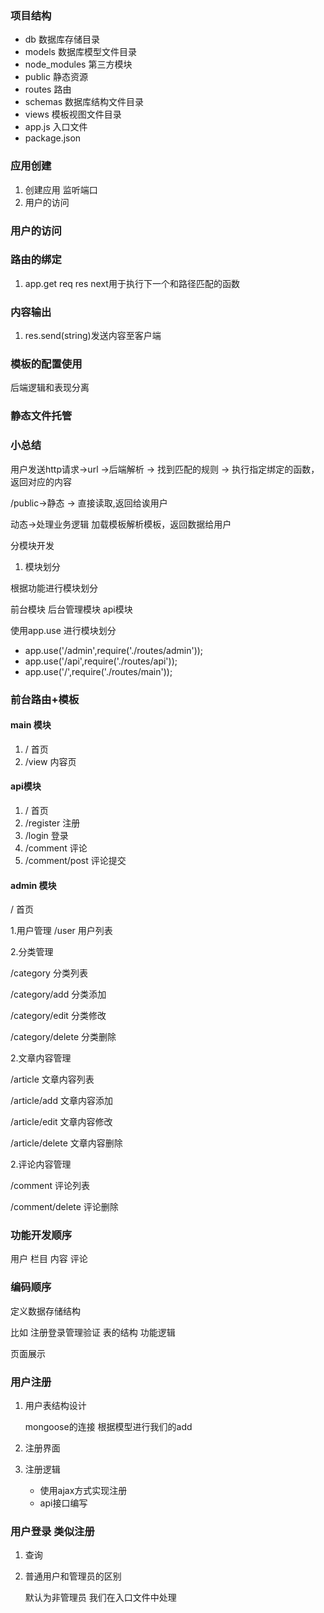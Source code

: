 ### 项目结构
* db    数据库存储目录
* models    数据库模型文件目录
* node_modules 第三方模块
* public 静态资源
* routes 路由
* schemas 数据库结构文件目录
* views 模板视图文件目录
* app.js 入口文件
* package.json



### 应用创建
1. 创建应用 监听端口
2. 用户的访问

### 用户的访问
### 路由的绑定
1. app.get  req res next用于执行下一个和路径匹配的函数

### 内容输出
1. res.send(string)发送内容至客户端

### 模板的配置使用

后端逻辑和表现分离

### 静态文件托管

### 小总结

用户发送http请求->url ->后端解析 -> 找到匹配的规则 -> 执行指定绑定的函数，返回对应的内容

/public->静态 -> 直接读取,返回给诶用户

动态->处理业务逻辑  加载模板解析模板，返回数据给用户

分模块开发

1. 模块划分

 根据功能进行模块划分

 前台模块   后台管理模块  api模块

 使用app.use 进行模块划分

 * app.use('/admin',require('./routes/admin'));
 * app.use('/api',require('./routes/api'));
 * app.use('/',require('./routes/main'));

### 前台路由+模板

#### main 模块
1. /  首页
2. /view  内容页

#### api模块
1. / 首页
2. /register 注册
3. /login  登录
4. /comment  评论
5. /comment/post 评论提交

#### admin 模块
 / 首页

1.用户管理
/user  用户列表

2.分类管理

/category   分类列表

/category/add   分类添加

/category/edit     分类修改

/category/delete    分类删除



2.文章内容管理

/article   文章内容列表

/article/add   文章内容添加

/article/edit     文章内容修改

/article/delete    文章内容删除

2.评论内容管理

/comment   评论列表

/comment/delete   评论删除

### 功能开发顺序

用户 栏目  内容   评论

### 编码顺序

定义数据存储结构

比如  注册登录管理验证 表的结构
功能逻辑

页面展示

### 用户注册

1. 用户表结构设计

    mongoose的连接 根据模型进行我们的add

2. 注册界面


3. 注册逻辑

    * 使用ajax方式实现注册
    * api接口编写

### 用户登录 类似注册

 1. 查询
 2. 普通用户和管理员的区别

    默认为非管理员  我们在入口文件中处理
